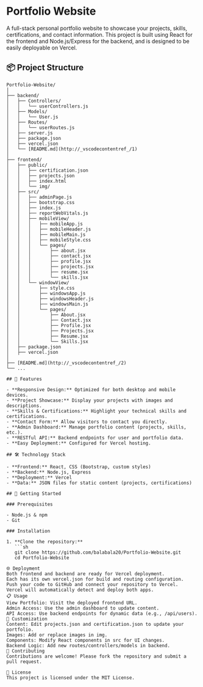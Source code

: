 # Portfolio Website

A full-stack personal portfolio website to showcase your projects, skills, certifications, and contact information. This project is built using React for the frontend and Node.js/Express for the backend, and is designed to be easily deployable on Vercel.

## 📦 Project Structure

```plaintext
Portfolio-Website/
│
├── backend/
│   ├── Controllers/
│   │   └── userControllers.js
│   ├── Models/
│   │   └── User.js
│   ├── Routes/
│   │   └── userRoutes.js
│   ├── server.js
│   ├── package.json
│   ├── vercel.json
│   └── [README.md](http://_vscodecontentref_/1)
│
├── frontend/
│   ├── public/
│   │   ├── certification.json
│   │   ├── projects.json
│   │   ├── index.html
│   │   └── img/
│   ├── src/
│   │   ├── adminPage.js
│   │   ├── bootstrap.css
│   │   ├── index.js
│   │   ├── reportWebVitals.js
│   │   ├── mobileView/
│   │   │   ├── mobileApp.js
│   │   │   ├── mobileHeader.js
│   │   │   ├── mobileMain.js
│   │   │   ├── mobileStyle.css
│   │   │   └── pages/
│   │   │       ├── about.jsx
│   │   │       ├── contact.jsx
│   │   │       ├── profile.jsx
│   │   │       ├── projects.jsx
│   │   │       ├── resume.jsx
│   │   │       └── skills.jsx
│   │   └── windowView/
│   │       ├── style.css
│   │       ├── windowsApp.js
│   │       ├── windowsHeader.js
│   │       ├── windowsMain.js
│   │       └── pages/
│   │           ├── About.jsx
│   │           ├── Contact.jsx
│   │           ├── Profile.jsx
│   │           ├── Projects.jsx
│   │           ├── Resume.jsx
│   │           └── Skills.jsx
│   ├── package.json
│   ├── vercel.json
│
├── [README.md](http://_vscodecontentref_/2)
└── ...

## 🌟 Features

- **Responsive Design:** Optimized for both desktop and mobile devices.
- **Project Showcase:** Display your projects with images and descriptions.
- **Skills & Certifications:** Highlight your technical skills and certifications.
- **Contact Form:** Allow visitors to contact you directly.
- **Admin Dashboard:** Manage portfolio content (projects, skills, etc.).
- **RESTful API:** Backend endpoints for user and portfolio data.
- **Easy Deployment:** Configured for Vercel hosting.

## 🛠️ Technology Stack

- **Frontend:** React, CSS (Bootstrap, custom styles)
- **Backend:** Node.js, Express
- **Deployment:** Vercel
- **Data:** JSON files for static content (projects, certifications)

## 🚀 Getting Started

### Prerequisites

- Node.js & npm
- Git

### Installation

1. **Clone the repository:**
   ```sh
   git clone https://github.com/balabala20/Portfolio-Website.git
   cd Portfolio-Website
   
🌐 Deployment
Both frontend and backend are ready for Vercel deployment.
Each has its own vercel.json for build and routing configuration.
Push your code to GitHub and connect your repository to Vercel.
Vercel will automatically detect and deploy both apps.
📋 Usage
View Portfolio: Visit the deployed frontend URL.
Admin Access: Use the admin dashboard to update content.
API Access: Use backend endpoints for dynamic data (e.g., /api/users).
📝 Customization
Content: Edit projects.json and certification.json to update your portfolio.
Images: Add or replace images in img.
Components: Modify React components in src for UI changes.
Backend Logic: Add new routes/controllers/models in backend.
🤝 Contributing
Contributions are welcome! Please fork the repository and submit a pull request.

📄 License
This project is licensed under the MIT License.
